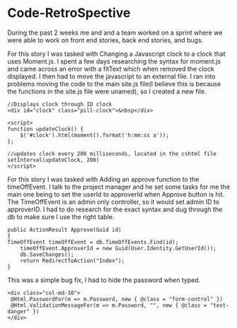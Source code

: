 # Code-RetroSpective
During the past 2 weeks me and and a team worked on a sprint where we were able to work on front end stories, back end stories, and bugs.

For this story I was tasked with Changing a Javascript clock to a clock that uses Moment.js. I spent a few days researching the syntax for moment.js and came across an error with a fitText which when removed the clock displayed. I then had to move the javascript to an external file. I ran into problems moving the code to the main site.js file(I believe this is because the functions in the site.js file were unamed), so I created a new file.
```
//Displays clock through ID clock
<div id="clock" class="pill-clock">&nbsp</div>

<script>
function updateClock() {
	$('#clock').html(moment().format('h:mm:ss a'));
};

//updates clock every 200 milliseconds, located in the cshtml file
setInterval(updateClock, 200) 
</script>
```
For this story I was tasked with Adding an approve function to the timeOffEvent. I talk to the project manager and he set some tasks for me the main one being to set the userId to approverId when Approve button is hit. The TimeOffEvent is an admin only controller, so it would set admin ID to approverID. I had to do research for the exact syntax and dug through the db to make sure I use the right table.
```
public ActionResult Approve(Guid id)
{ 
TimeOffEvent timeOffEvent = db.TimeOffEvents.Find(id);
	timeOffEvent.ApproverId = new Guid(User.Identity.GetUserId());
	db.SaveChanges();
	return RedirectToAction("Index");
}
```
This was a simple bug fix, I had to hide the password when typed.
```
<div class="col-md-10">
 @Html.PasswordFor(m => m.Password, new { @class = "form-control" })
 @Html.ValidationMessageFor(m => m.Password, "", new { @class = "text-danger" })
</div>
```
